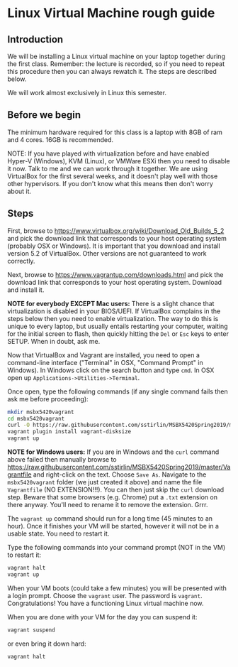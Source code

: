 # Linux Virtual Machine rough guide

## Introduction

We will be installing a Linux virtual machine on your laptop together during the first class.
Remember:  the lecture is recorded, so if you need to repeat this procedure then you can always
rewatch it.  The steps are described below.

We will work almost exclusively in Linux this semester.


## Before we begin

The minimum hardware required for this class is a laptop with 8GB of ram and 4 cores.  16GB is recommended.

NOTE:  If you have played with virtualization before and have enabled Hyper-V (Windows), KVM (Linux), or 
VMWare ESXi then you need to disable it now.  Talk to me and we can work through it together.
We are using VirtualBox for the first several weeks, and it doesn't play well with those other
hypervisors.  If you don't know what this means then don't worry about it.


## Steps

First, browse to https://www.virtualbox.org/wiki/Download_Old_Builds_5_2 and pick the download link 
that corresponds to your host operating system (probably OSX or Windows).  It is important that you download 
and install version 5.2 of VirtualBox.  Other versions are not guaranteed to work correctly.

Next, browse to https://www.vagrantup.com/downloads.html and pick the download link that corresponds to your 
host operating system.  Download and install it.

**NOTE for everybody EXCEPT Mac users:**  There is a slight chance that virtualization is disabled in your BIOS/UEFI.
If VirtualBox complains in the steps below then you need to enable virtualization.  The way to do this is unique 
to every laptop, but usually entails restarting your computer, 
waiting for the initial screen to flash, then quickly hitting the `Del` or `Esc` keys to enter SETUP.
When in doubt, ask me.

Now that VirtualBox and Vagrant are installed, you need to open a command-line interface ("Terminal" in OSX, 
"Command Prompt" in Windows).
In Windows click on the search button and type `cmd`.  In OSX open up `Applications->Utilities->Terminal`.

Once open, type the following commands (if any single command fails then ask me before proceeding):

```sh
mkdir msbx5420vagrant
cd msbx5420vagrant
curl -O https://raw.githubusercontent.com/sstirlin/MSBX5420Spring2019/master/Vagrantfile
vagrant plugin install vagrant-disksize
vagrant up
```

**NOTE for Windows users:**  If you are in Windows and the `curl` command above failed then manually browse
to https://raw.githubusercontent.com/sstirlin/MSBX5420Spring2019/master/Vagrantfile and right-click on the
text.  Choose `Save As`.  Navigate to the `msbx5420vagrant` folder (we just created it above) and name the
file `Vagrantfile` (NO EXTENSION!!!).  You can then just skip the `curl` download step.  Beware that some
browsers (e.g. Chrome) put a `.txt` extension on there anyway.  You'll need to rename it to remove the extension.  Grrr.

The `vagrant up` command should run for a long time (45 minutes to an hour).  Once it finishes 
your VM will be started, however it will not be in a usable state.  You need to restart it.

Type the following commands into your command prompt (NOT in the VM) to restart it:

```sh
vagrant halt
vagrant up
```

When your VM boots (could take a few minutes) you will be presented with a login prompt.  Choose the `vagrant` user.
The password is `vagrant`.  Congratulations!  You have a functioning Linux virtual machine now.

When you are done with your VM for the day you can suspend it:
```sh
vagrant suspend
```
or even bring it down hard:
```sh
vagrant halt
```
